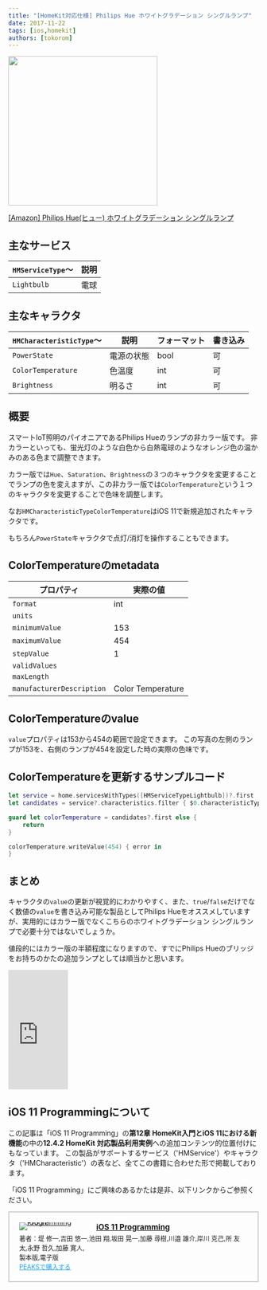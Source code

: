 ```yaml
---
title: "[HomeKit対応仕様] Philips Hue ホワイトグラデーション シングルランプ"
date: 2017-11-22
tags: [ios,homekit]
authors: [tokorom]
---
```


<img src="https://qiita-image-store.s3.amazonaws.com/0/7883/ddd409f2-d2b4-a9de-c1c2-b2c11ec53d39.png" height=300 />

<a target="_blank" href="https://www.amazon.co.jp/gp/product/B01MSITPT1/ref=as_li_tl?ie=UTF8&camp=247&creative=1211&creativeASIN=B01MSITPT1&linkCode=as2&tag=tokorom-22&linkId=a335872d8b17c6b4c0ddb7cb4ce3c4c1">[Amazon] Philips Hue(ヒュー) ホワイトグラデーション シングルランプ</a><img src="//ir-jp.amazon-adsystem.com/e/ir?t=tokorom-22&l=am2&o=9&a=B01MSITPT1" width="1" height="1" border="0" alt="" style="border:none !important; margin:0px !important;" />

## 主なサービス

|`HMServiceType`〜 | 説明 |
|--- | ---- |
|`Lightbulb` | 電球 |

## 主なキャラクタ

|`HMCharacteristicType`〜 | 説明 | フォーマット | 書き込み |
|--- | ---- | ---- | ---- |
|`PowerState` | 電源の状態 | bool | 可 |
|`ColorTemperature` | 色温度 | int | 可 |
|`Brightness` | 明るさ | int | 可 |

## 概要

スマートIoT照明のパイオニアであるPhilips Hueのランプの非カラー版です。
非カラーといっても、蛍光灯のような白色から白熱電球のようなオレンジ色の温かみのある色まで調整できます。

カラー版では`Hue`、`Saturation`、`Brightness`の３つのキャラクタを変更することでランプの色を変えますが、この非カラー版では`ColorTemperature`という１つのキャラクタを変更することで色味を調整します。

なお`HMCharacteristicTypeColorTemperature`はiOS 11で新規追加されたキャラクタです。

もちろん`PowerState`キャラクタで点灯/消灯を操作することもできます。

## ColorTemperatureのmetadata

| プロパティ | 実際の値 |
| ---- | ---- |
|`format` | int |
|`units` | |
|`minimumValue` | 153 |
|`maximumValue` | 454 |
|`stepValue` | 1 |
|`validValues` | |
|`maxLength` | |
|`manufacturerDescription` | Color Temperature |

## ColorTemperatureのvalue

`value`プロパティは153から454の範囲で設定できます。
この写真の左側のランプが153を、右側のランプが454を設定した時の実際の色味です。

## ColorTemperatureを更新するサンプルコード

```swift
let service = home.servicesWithTypes([HMServiceTypeLightbulb])?.first
let candidates = service?.characteristics.filter { $0.characteristicType == HMCharacteristicTypeColorTemperature }

guard let colorTemperature = candidates?.first else {
    return
}

colorTemperature.writeValue(454) { error in
}
```

## まとめ

キャラクタの`value`の更新が視覚的にわかりやすく、また、`true`/`false`だけでなく数値の`value`を書き込み可能な製品としてPhilips Hueをオススメしていますが、実用的にはカラー版でなくこちらのホワイトグラデーション シングルランプで必要十分ではないでしょうか。

値段的にはカラー版の半額程度になりますので、すでにPhilips Hueのブリッジをお持ちのかたの追加ランプとしては順当かと思います。

<iframe style="width:120px;height:240px;" marginwidth="0" marginheight="0" scrolling="no" frameborder="0" src="https://rcm-fe.amazon-adsystem.com/e/cm?ref=qf_sp_asin_til&t=tokorom-22&m=amazon&o=9&p=8&l=as1&IS2=1&detail=1&asins=B01MSITPT1&linkId=7c229f303ba71da4d599dfec54156115&bc1=000000&lt1=_blank&fc1=333333&lc1=0066c0&bg1=ffffff&f=ifr">
</iframe>

## iOS 11 Programmingについて

この記事は「iOS 11 Programming」の**第12章 HomeKit入門とiOS 11における新機能**の中の**12.4.2 HomeKit 対応製品利用実例**への追加コンテンツ的位置付けにもなっています。
この製品がサポートするサービス（'HMService'）やキャラクタ（'HMCharacteristic'）の表など、全てこの書籍に合わせた形で掲載しております。

「iOS 11 Programming」にご興味のあるかたは是非、以下リンクからご参照ください。

<div class="peaks_widget" style="overflow:hidden; padding:20px; border:2px solid #ccc;"><div class="peaks_widget__image" style="float:left; margin-right:15px; line-height:0;"><a target="_blank" id="purchase" href="https://peaks.cc/tokorom/iOS11"><img alt="iOS 11 Programming" style="border:none; max-width:140px;" src="https://s3-ap-northeast-1.amazonaws.com/peaks-images/project002_cover.jpg"></a></div><div class="peaks_widget__info"><p style="margin:0 0 3px 0; font-size:110%; font-weight:bold;"><a target="_blank" id="purchase" href="http://peaks.cc/tokorom/iOS11">iOS 11 Programming</a></p><ul style="margin:0; padding:0;"><li style="font-size:90%; list-style:none;"><span>著者：</span><span>堤 修一,</span><span>吉田 悠一,</span><span>池田 翔,</span><span>坂田 晃一,</span><span>加藤 尋樹,</span><span>川邉 雄介,</span><span>岸川 克己,</span><span>所 友太,</span><span>永野 哲久,</span><span>加藤 寛人,</span></li><li style="font-size:90%; list-style:none;">製本版,電子版</li><li style="font-size:90%; list-style:none;"><a target="_blank" id="purchase" style="text-decoration:underline; color:#1DA1F2;" href="http://peaks.cc/tokorom/iOS11">PEAKSで購入する</a></li></ul></div></div>

